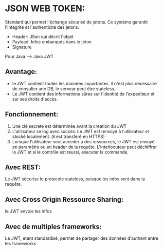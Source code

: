 # JSON WEB TOKEN:

Standard qui permet l'échange sécurisé de jetons. Ce système garantit l'intégrité et l'authenticité des jetons.

- Header: JSon qui décrit l'objet
- Payload: Infos embarqués dans le jeton
- Signature

Pour Java --> Java JWT

## Avantage: 
- le JWT contient toutes les données importantes. Il n'est plus necessaire de consulter une DB, le serveur peut être stateless.
- Le JWT contient des informations sûres sur l'identité de l'expediteur et sur ses droits d'accès.

## Fonctionnement:
1. Une clé secrete est déterminée avant la creation du JWT
2. L'utilisateur se log avec succès. Le JWT est renvoyé à l'utilisateur et stocké localement. (il est transferé en HTTPS)
3. Lorsque l'utilisateur veut acceder a des ressources, le JWT est envoyé en paramètre ou en header de la requête. L'interlocuteur peut déchiffrer le JWT et si le contrôle est reussi, executer la commande.

## Avec REST:
Le JWT sécurise le protocole stateless, puisque les infos sont dans la requête.
## Avec Cross Origin Ressource Sharing: 
le JWT envoie les infos
## Avec de multiples frameworks:
Le JWT, etant standardisé, permet de partager des données d'authent entre les frameworks